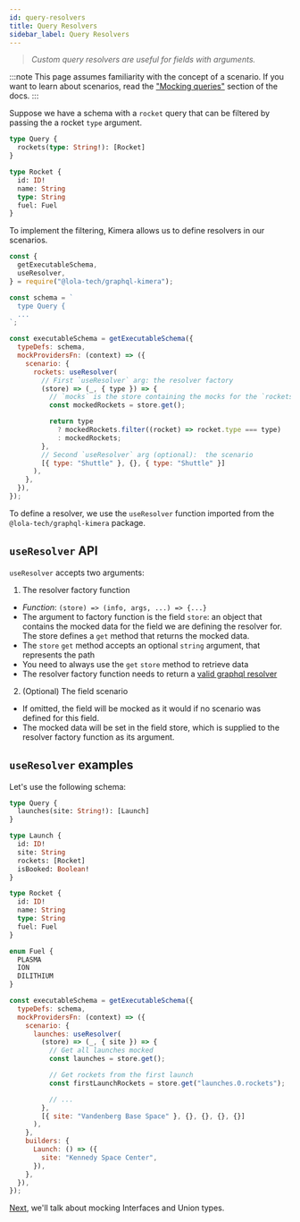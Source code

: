 ```yaml
---
id: query-resolvers
title: Query Resolvers
sidebar_label: Query Resolvers
---
```


> _Custom query resolvers are useful for fields with arguments._

:::note
This page assumes familiarity with the concept of a scenario. If you want to learn about scenarios, read the ["Mocking queries"](/graphql-kimera/docs/mocking-queries-scenario) section of the docs.
:::

Suppose we have a schema with a `rocket` query that can be filtered by passing the a rocket `type` argument.

```graphql
type Query {
  rockets(type: String!): [Rocket]
}

type Rocket {
  id: ID!
  name: String
  type: String
  fuel: Fuel
}
```

To implement the filtering, Kimera allows us to define resolvers in our scenarios.

```js
const {
  getExecutableSchema,
  useResolver,
} = require("@lola-tech/graphql-kimera");

const schema = `
  type Query {
  ...
`;

const executableSchema = getExecutableSchema({
  typeDefs: schema,
  mockProvidersFn: (context) => ({
    scenario: {
      rockets: useResolver(
        // First `useResolver` arg: the resolver factory
        (store) => (_, { type }) => {
          // `mocks` is the store containing the mocks for the `rockets` field.
          const mockedRockets = store.get();

          return type
            ? mockedRockets.filter((rocket) => rocket.type === type)
            : mockedRockets;
        },
        // Second `useResolver` arg (optional):  the scenario
        [{ type: "Shuttle" }, {}, { type: "Shuttle" }]
      ),
    },
  }),
});
```

To define a resolver, we use the `useResolver` function imported from the `@lola-tech/graphql-kimera` package.

## `useResolver` API

`useResolver` accepts two arguments:

1. The resolver factory function

- _Function_: `(store) => (info, args, ...) => {...}`
- The argument to factory function is the field `store`: an object that contains the mocked data for the field we are defining the resolver for. The store defines a `get` method that returns the mocked data.
- The `store` `get` method accepts an optional `string` argument, that represents the path
- You need to always use the `get` `store` method to retrieve data
- The resolver factory function needs to return a [valid graphql resolver](/graphql-kimera/docs/glossary#resolver)

2. (Optional) The field scenario

- If omitted, the field will be mocked as it would if no scenario was defined for this field.
- The mocked data will be set in the field store, which is supplied to the resolver factory function as its argument.

## `useResolver` examples

Let's use the following schema:

```graphql
type Query {
  launches(site: String!): [Launch]
}

type Launch {
  id: ID!
  site: String
  rockets: [Rocket]
  isBooked: Boolean!
}

type Rocket {
  id: ID!
  name: String
  type: String
  fuel: Fuel
}

enum Fuel {
  PLASMA
  ION
  DILITHIUM
}
```

```js
const executableSchema = getExecutableSchema({
  typeDefs: schema,
  mockProvidersFn: (context) => ({
    scenario: {
      launches: useResolver(
        (store) => (_, { site }) => {
          // Get all launches mocked
          const launches = store.get();

          // Get rockets from the first launch
          const firstLaunchRockets = store.get("launches.0.rockets");

          // ...
        },
        [{ site: "Vandenberg Base Space" }, {}, {}, {}, {}]
      ),
    },
    builders: {
      Launch: () => ({
        site: "Kennedy Space Center",
      }),
    },
  }),
});
```

[Next](/graphql-kimera/docs/mocking-mutations), we'll talk about mocking Interfaces and Union types.
